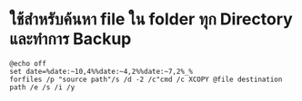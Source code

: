 # ใช้สำหรับค้นหา file ใน folder ทุก Directory และทำการ Backup
~~~
@echo off
set date=%date:~10,4%%date:~4,2%%date:~7,2%_%
forfiles /p "source path"/s /d -2 /c"cmd /c XCOPY @file destination path /e /s /i /y 
~~~
